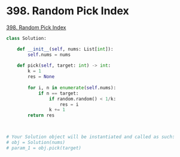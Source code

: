 # 398. Random Pick Index

[398. Random Pick Index](https://leetcode.com/problems/random-pick-index/)

```python
class Solution:

    def __init__(self, nums: List[int]):
        self.nums = nums
        
    def pick(self, target: int) -> int:
        k = 1
        res = None
        
        for i, n in enumerate(self.nums):
            if n == target:
                if random.random() < 1/k:
                    res = i
                k += 1
        return res
        


# Your Solution object will be instantiated and called as such:
# obj = Solution(nums)
# param_1 = obj.pick(target)
```

